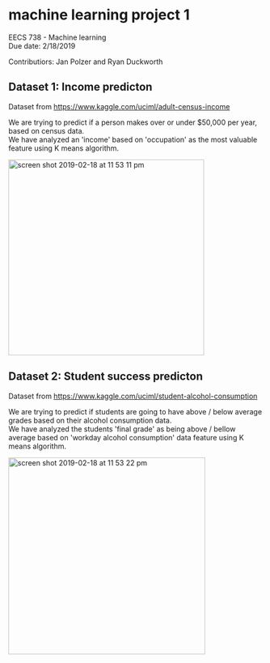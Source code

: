 # machine learning project 1

EECS 738 - Machine learning  
Due date: 2/18/2019  

Contributiors: Jan Polzer and Ryan Duckworth



## Dataset 1: Income predicton

Dataset from https://www.kaggle.com/uciml/adult-census-income

We are trying to predict if a person makes over or under $50,000 per year, based on census data.  
We have analyzed an 'income' based on  'occupation' as the most valuable feature using K means algorithm.

<img width="387" alt="screen shot 2019-02-18 at 11 53 11 pm" src="https://user-images.githubusercontent.com/7841727/52993422-bb038280-33d9-11e9-94f8-21d516c4ef82.png">

## Dataset 2: Student success predicton

Dataset from https://www.kaggle.com/uciml/student-alcohol-consumption

We are trying to predict if students are going to have above / below average grades based on their alcohol consumption data.  
We have analyzed the students 'final grade' as being above / bellow average based on 'workday alcohol consumption' data feature using K means algorithm.

<img width="389" alt="screen shot 2019-02-18 at 11 53 22 pm" src="https://user-images.githubusercontent.com/7841727/52993418-b8089200-33d9-11e9-9110-6201193477ef.png">
